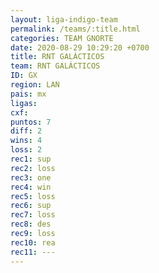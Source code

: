 ```yaml
---
layout: liga-indigo-team
permalink: /teams/:title.html
categories: TEAM GNORTE
date: 2020-08-29 10:29:20 +0700
title: RNT GALÁCTICOS
team: RNT GALÁCTICOS
ID: GX
region: LAN
pais: mx
ligas: 
cxf: 
puntos: 7
diff: 2
wins: 4
loss: 2
rec1: sup
rec2: loss
rec3: one
rec4: win
rec5: loss
rec6: sup
rec7: loss
rec8: des
rec9: loss
rec10: rea
rec11: ---
---
```

